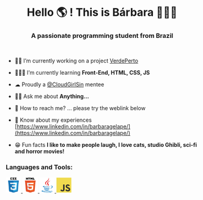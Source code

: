 <h1 align="center">Hello 🌎 ! This is Bárbara 💁🏻‍♀️</h1>
<h3 align="center">A passionate programming student from Brazil</h3> <br>

- ✍🏻 I’m currently working on a project [VerdePerto](https://github.com/ICEI-PUC-Minas-PMV-SI/pmv-si-2021-1-e1-proj-web-t3-denuncias-ambientais-e-urbanas/projects)

- 👩🏻‍💻 I’m currently learning **Front-End, HTML, CSS, JS**

- ☁ Proudly a [@CloudGirlSin](https://www.linkedin.com/company/cloudgirlsin/) mentee

- 👋🏻 Ask me about **Anything...**

- 💌 How to reach me? ... please try the weblink below

- 📄 Know about my experiences [https://www.linkedin.com/in/barbaragelape/](https://www.linkedin.com/in/barbaragelape/)

- 😁 Fun facts **I like to make people laugh, I love cats, studio Ghibli, sci-fi and horror movies!**


<h3 align="left">Languages and Tools:</h3>
<p align="left"> <a href="https://www.w3schools.com/css/" target="_blank"> <img src="https://raw.githubusercontent.com/devicons/devicon/master/icons/css3/css3-original-wordmark.svg" alt="css3" width="40" height="40"/> </a> <a href="https://www.w3.org/html/" target="_blank"> <img src="https://raw.githubusercontent.com/devicons/devicon/master/icons/html5/html5-original-wordmark.svg" alt="html5" width="40" height="40"/> </a> <a href="https://www.java.com" target="_blank"> <img src="https://raw.githubusercontent.com/devicons/devicon/master/icons/java/java-original.svg" alt="java" width="40" height="40"/> </a> <a href="https://developer.mozilla.org/en-US/docs/Web/JavaScript" target="_blank"> <img src="https://raw.githubusercontent.com/devicons/devicon/master/icons/javascript/javascript-original.svg" alt="javascript" width="40" height="40"/> </a>  </p>
